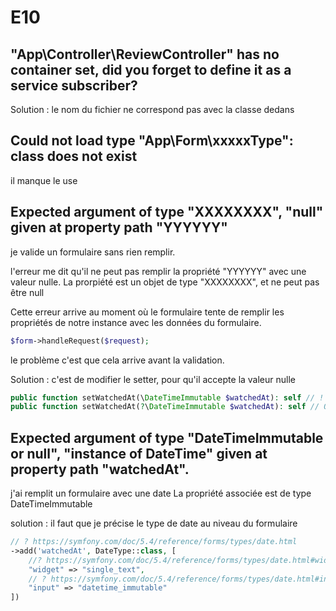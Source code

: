 # E10

## "App\Controller\ReviewController" has no container set, did you forget to define it as a service subscriber?

Solution : le nom du fichier ne correspond pas avec la classe dedans

## Could not load type "App\Form\xxxxxType": class does not exist

il manque le use

## Expected argument of type "XXXXXXXX", "null" given at property path "YYYYYY"

je valide un formulaire sans rien remplir.

l'erreur me dit qu'il ne peut pas remplir la propriété "YYYYYY" avec une valeur nulle.
La prorpiété est un objet de type "XXXXXXXX", et ne peut pas être null

Cette erreur arrive au moment où le formulaire tente de remplir les propriétés de notre instance avec les données du formulaire.

```php
$form->handleRequest($request);
```

le problème c'est que cela arrive avant la validation.

Solution : c'est de modifier le setter, pour qu'il accepte la valeur nulle

```php
public function setWatchedAt(\DateTimeImmutable $watchedAt): self // ! ERREUR
public function setWatchedAt(?\DateTimeImmutable $watchedAt): self // OK
```

## Expected argument of type "DateTimeImmutable or null", "instance of DateTime" given at property path "watchedAt".

j'ai remplit un formulaire avec une date
La propriété associée est de type DateTimeImmutable

solution : il faut que je précise le type de date au niveau du formulaire

```php
// ? https://symfony.com/doc/5.4/reference/forms/types/date.html
->add('watchedAt', DateType::class, [
    //? https://symfony.com/doc/5.4/reference/forms/types/date.html#widget
    "widget" => "single_text",
    // ? https://symfony.com/doc/5.4/reference/forms/types/date.html#input
    "input" => "datetime_immutable"
])
```
